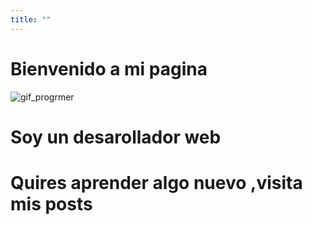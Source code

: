```yaml
---
title: ""
---
```

# Bienvenido a mi pagina

![gif_progrmer](https://stormotion.io/blog/content/images/2018/12/developer.gif)

# Soy un desarollador web
# Quires aprender algo nuevo ,visita mis posts